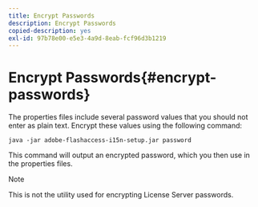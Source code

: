 ```yaml
---
title: Encrypt Passwords
description: Encrypt Passwords
copied-description: yes
exl-id: 97b78e00-e5e3-4a9d-8eab-fcf96d3b1219
---
```

# Encrypt Passwords{#encrypt-passwords}

The properties files include several password values that you should not enter as plain text. Encrypt these values using the following command: 

`java -jar adobe-flashaccess-i15n-setup.jar password`

This command will output an encrypted password, which you then use in the properties files.

>[!NOTE]
>This is not the utility used for encrypting License Server passwords.
